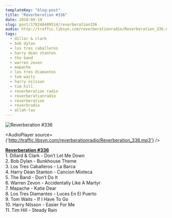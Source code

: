 ```yaml
---
templateKey: "blog-post"
title: "Reverberation #336"
date: 2018-09-19
slug: post/178248409514/reverberation336
audio: http://traffic.libsyn.com/reverberationradio/Reverberation_336.mp3
tags:
  - dillar & clark
  - bob dylan
  - los tres caballeros
  - harry dean stanton
  - the band
  - warren zevon
  - mapache
  - los tres diamantes
  - tom waits
  - harry nilsson
  - tim hill
  - reverberation radio
  - reverberationradio
  - reverberation
  - reverbradio
  - allah-las
---
```


![Reverberation #336](../images/e77f83979ea0e1faf4f34669bffdc664da3d16d918f53d48772802880ef5551e.jpg)

<AudioPlayer source={'http://traffic.libsyn.com/reverberationradio/Reverberation_336.mp3'} />

<p><b><a href="http://traffic.libsyn.com/reverberationradio/Reverberation_336.mp3" target="_blank">Reverberation #336</a></b><br />1. Dillard &amp; Clark - Don&rsquo;t Let Me Down<br />2. Bob Dylan - Bunkhouse Theme<br />3. Los Tres Caballeros - La Barca<br />4. Harry Dean Stanton - Cancion Mixteca<br />5. The Band - Don&rsquo;t Do It<br />6. Warren Zevon - Accidentally Like A Martyr<br />7. Mapache - Katie Dear<br />8. Los Tres Diamantes - Luces En El Puerto<br />9. Tom Waits - If I Have To Go<br />10. Harry Nilsson - Easier For Me<br />11. Tim Hill - Steady Rain</p>
